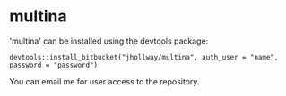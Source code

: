 # multina

'multina' can be installed using the devtools package:

```
devtools::install_bitbucket("jhollway/multina", auth_user = "name", password = "password")
```

You can email me for user access to the repository.

